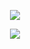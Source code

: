 <p align="center">
  <img src="https://github.com/Macc0de/C_collection/assets/138070020/4d7c55d1-d918-4940-8bf8-fe2332c1190f">
</p>

<p align="center">
  <img src="https://github.com/Macc0de/C_collection/assets/138070020/b5a7e83b-9b6a-4d05-b6df-1159a9274bf3">
</p>

